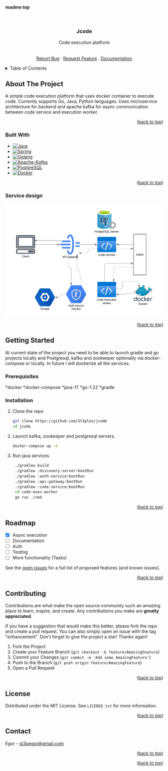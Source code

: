 #### readme top

<!-- PROJECT LOGO -->
<br />
<div align="center">

  <h3 align="center">Jcode</h3>

  <p align="center">
    Code execution platform
    <br />
<!--     <a href="https://github.com/St3plox/Blogchain"><strong>Explore the docs »</strong></a> -->
    <br />
    <br />
    <a href="https://github.com/St3plox/jcode/issues/new?labels=bug&template=bug-report---.md">Report Bug</a>
    ·
    <a href="https://github.com/St3plox/jcode/issues/new?labels=enhancement&template=feature-request---.md">Request Feature</a>
    .
    <a href="https://pkg.go.dev/github.com/St3plox/jcode">Documentation</a>
  </p>
</div>



<!-- TABLE OF CONTENTS -->
<details>
  <summary>Table of Contents</summary>
  <ol>
    <li>
      <a href="#about-the-project">About The Project</a>
      <ul>
        <li><a href="#built-with">Built With</a></li>
      </ul>
    </li>
    <li> <a href="#service-design"> Service design </a></li>
    <li>
      <a href="#getting-started">Getting Started</a>
      <ul>
        <li><a href="#prerequisites">Prerequisites</a></li>
        <li><a href="#installation">Installation</a></li>
      </ul>
    </li>
    <li><a href="#roadmap">Roadmap</a></li>
    <li><a href="#contributing">Contributing</a></li>
    <li><a href="#license">License</a></li>
    <li><a href="#contact">Contact</a></li>
  </ol>
</details>



<!-- ABOUT THE PROJECT -->
## About The Project

A simple code execution platform that uses docker container to execute code. Currently supports Go, Java, Python languages.
Uses microservice architecture for backend and apache kafka for async communication between code service and execution worker.

<p align="right">(<a href="#readme-top">back to top</a>)</p>


### Built With

* [![Java][Java]][Java-url]
* [![Spring][Spring]][Spring-url]
* [![Golang][Golang]][Golang-url]
* [![Apache-Kafka][Apache-Kafka]][Apache-Kafka-url]
* [![PostgreSQL][PostgreSQL]][PostgreSQL-url]
* [![Docker][Docker]][Docker-url]


<p align="right">(<a href="#readme-top">back to top</a>)</p>


### Service design
![jcode](./assets/jcode.png)
<p align="right">(<a href="#readme-top">back to top</a>)</p>

<!-- GETTING STARTED -->
## Getting Started
At current state of the project you need to be able to launch gradle and go projects locally and Postgresql, kafka and zookeeper optionally via docker-compose or locally. In future I will dockerize all the services.

### Prerequisites
*docker
*docker-compose
*java-17
*go-1.22
*gradle

### Installation

1. Clone the repo
   ```bash
   git clone https://github.com/St3plox/jcode
   cd jcode
   ```
   
2. Launch kafka, zookeeper and postgresql servers. 
   ```bash
   docker-compose up -d
   ```

3. Run java services
   ```bash
    ./gradlew build
    ./gradlew :discovery-server:bootRun
    ./gradlew :auth-service:bootRun
    ./gradlew :api-gateway:bootRun
    ./gradlew :code-service:bootRun
    cd code-exec-worker
    go run ./cmd
   ```

<p align="right">(<a href="#readme-top">back to top</a>)</p>




<!-- ROADMAP -->
## Roadmap

- [X] Async execution
- [ ] Documentation
- [ ] Auth
- [ ] Testing 
- [ ] More functionality (Tasks)

See the [open issues](https://github.com/St3plox/jcode/issues) for a full list of proposed features (and known issues).

<p align="right">(<a href="#readme-top">back to top</a>)</p>



<!-- CONTRIBUTING -->
## Contributing

Contributions are what make the open source community such an amazing place to learn, inspire, and create. Any contributions you make are **greatly appreciated**.

If you have a suggestion that would make this better, please fork the repo and create a pull request. You can also simply open an issue with the tag "enhancement".
Don't forget to give the project a star! Thanks again!

1. Fork the Project
2. Create your Feature Branch (`git checkout -b feature/AmazingFeature`)
3. Commit your Changes (`git commit -m 'Add some AmazingFeature'`)
4. Push to the Branch (`git push origin feature/AmazingFeature`)
5. Open a Pull Request

<p align="right">(<a href="#readme-top">back to top</a>)</p>



<!-- LICENSE -->
## License

Distributed under the MIT License. See `LICENSE.txt` for more information.

<p align="right">(<a href="#readme-top">back to top</a>)</p>



<!-- CONTACT -->
## Contact

Egor - st3pegor@gmail.com


<p align="right">(<a href="#readme-top">back to top</a>)</p>




<p align="right">(<a href="#readme-top">back to top</a>)</p>

<!-- MARKDOWN LINKS & IMAGES -->
<!-- https://www.markdownguide.org/basic-syntax/#reference-style-links -->
[Java]: https://img.shields.io/badge/Java-007396?style=for-the-badge&logo=java&logoColor=white
[Java-url]: https://www.oracle.com/java/

[Golang]: https://img.shields.io/badge/go-00ADD8?style=for-the-badge&logo=go&logoColor=white
[Golang-url]: https://golang.org/

[Apache-Kafka]: https://img.shields.io/badge/Apache_Kafka-231F20?style=for-the-badge&logo=apache-kafka&logoColor=white
[Apache-Kafka-url]: https://kafka.apache.org/

[PostgreSQL]: https://img.shields.io/badge/PostgreSQL-336791?style=for-the-badge&logo=postgresql&logoColor=white
[PostgreSQL-url]: https://www.postgresql.org/

[Spring]: https://img.shields.io/badge/Spring-6DB33F?style=for-the-badge&logo=spring&logoColor=white
[Spring-url]: https://spring.io/

[Docker]: https://img.shields.io/badge/Docker-2496ED?style=for-the-badge&logo=docker&logoColor=white
[Docker-url]: https://www.docker.com/
